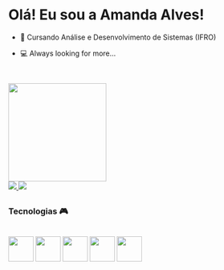 # Olá! Eu sou a Amanda Alves!

- 📔 Cursando Análise e Desenvolvimento de Sistemas (IFRO)
- 💻 Always looking for more...

  <br/>

<img height="195cm" src="https://github-readme-stats.vercel.app/api?username=AmandaVED&rank_icon=github&theme=radical">

<link rel="stylesheet" href="https://cdn.jsdelivr.net/gh/devicons/devicon@v2.15.1/devicon.min.css">

<br/>
<a href="https://www.instagram.com/aalves.png/" target="_blank" >
  <img src="https://img.shields.io/badge/Instagram-E4405F?style=for-the-badge&logo=instagram&logoColor=white">
</a>

<a href="www.linkedin.com/in/amanda-alves-ved" target="_blank" >
  <img src="https://img.shields.io/badge/LinkedIn-0077B5?style=for-the-badge&logo=linkedin&logoColor=white">
</a>

##

### Tecnologias 🎮

<br/>

<div>
   <img height="50cm" src="https://cdn.jsdelivr.net/gh/devicons/devicon/icons/csharp/csharp-original.svg" />

   <img height="50cm" src="https://cdn.jsdelivr.net/gh/devicons/devicon/icons/css3/css3-original.svg" />

  <img  height="50cm" src="https://cdn.jsdelivr.net/gh/devicons/devicon/icons/figma/figma-original.svg" />

  <img height="50cm" src="https://cdn.jsdelivr.net/gh/devicons/devicon/icons/html5/html5-original.svg" />
          
  <img  height="50cm" src="https://cdn.jsdelivr.net/gh/devicons/devicon/icons/javascript/javascript-original.svg" />
          
  
</div>

          
          
 
